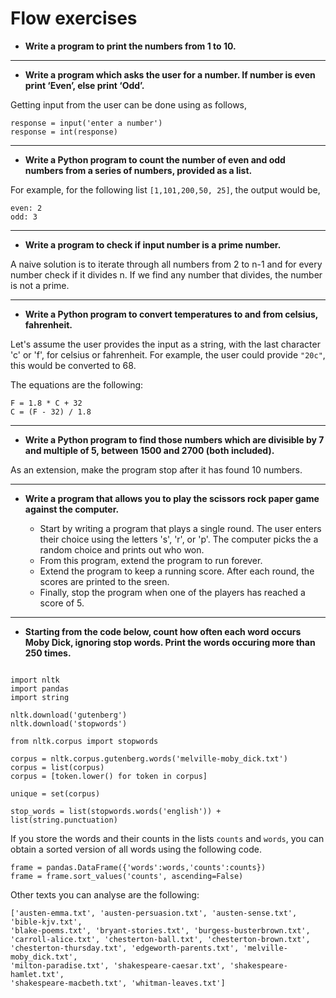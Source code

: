 # Flow exercises


+ **Write a program to print the numbers from 1 to 10.**

------------


 + **Write a program which asks the user for a number. If number is even print ‘Even’, else print ‘Odd’.**

Getting input from the user can be done using as follows,

```
response = input('enter a number')
response = int(response)
```
--------------
+ **Write a Python program to count the number of even and odd numbers from a series of numbers, provided as a list.**

For example, for the following list ```[1,101,200,50, 25]```, the output would be,

```
even: 2
odd: 3 
```
-----------------
+ **Write a program to check if input number is a prime number.**

A naive solution is to iterate through all numbers from 2 to n-1 and for every number check if it divides n. If we find any number that divides, the number is not a prime.

---------------------

+ **Write a Python program to convert temperatures to and from celsius, fahrenheit.**

Let's assume the user provides the input as a string, with the last character 'c' or 'f', for celsius or fahrenheit. For example, the user could provide ```"20c"```, this would be converted to 68.

The equations are the following:

```
F = 1.8 * C + 32
C = (F - 32) / 1.8
```

--------------------

+ **Write a Python program to find those numbers which are divisible by 7 and multiple of 5, between 1500 and 2700 (both included).**

As an extension, make the program stop after it has found 10 numbers.

--------------------

+ **Write a program that allows you to play the scissors rock paper game against the computer.**

	+ Start by writing a program that plays a single round. The user enters their choice using the letters 's', 'r', or 'p'. The computer picks the a random choice and prints out who won.
	+ From this program, extend the program to run forever.
	+ Extend the program to keep a running score. After each round, the scores are printed to the sreen.
	+ Finally, stop the program when one of the players has reached a score of 5. 

--------------------
	
+ **Starting from the code below, count how often each word occurs Moby Dick, ignoring stop words. Print the words occuring more than 250 times.** 
	
```

import nltk
import pandas
import string

nltk.download('gutenberg')
nltk.download('stopwords')

from nltk.corpus import stopwords  

corpus = nltk.corpus.gutenberg.words('melville-moby_dick.txt')
corpus = list(corpus)
corpus = [token.lower() for token in corpus]

unique = set(corpus)

stop_words = list(stopwords.words('english')) + list(string.punctuation) 

```

If you store the words and their counts in the lists ```counts```  and ```words```, you can obtain a sorted version of all words using the following code.

```
frame = pandas.DataFrame({'words':words,'counts':counts})
frame = frame.sort_values('counts', ascending=False)
```

Other texts you can analyse are the following:
```
['austen-emma.txt', 'austen-persuasion.txt', 'austen-sense.txt', 'bible-kjv.txt',
'blake-poems.txt', 'bryant-stories.txt', 'burgess-busterbrown.txt',
'carroll-alice.txt', 'chesterton-ball.txt', 'chesterton-brown.txt',
'chesterton-thursday.txt', 'edgeworth-parents.txt', 'melville-moby_dick.txt',
'milton-paradise.txt', 'shakespeare-caesar.txt', 'shakespeare-hamlet.txt',
'shakespeare-macbeth.txt', 'whitman-leaves.txt']
```